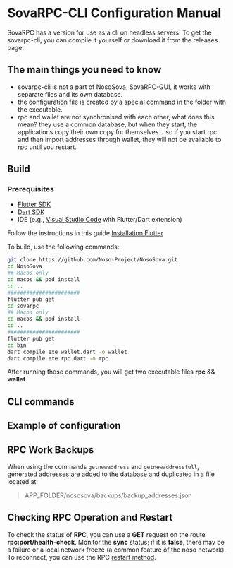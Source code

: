 # SovaRPC-CLI Configuration Manual
SovaRPC has a version for use as a cli on headless servers. To get the sovarpc-cli, you can compile it yourself or download it from the releases page.

## The main things you need to know 
- sovarpc-cli is not a part of NosoSova, SovaRPC-GUI, it works with separate files and its own database.
- the configuration file is created by a special command in the folder with the executable.
- rpc and wallet are not synchronised with each other, what does this mean? they use a common database, but when they start, the applications copy their own copy for themselves... so if you start rpc and then import addresses through wallet, they will not be available to rpc until you restart.

## Build

### Prerequisites

- [Flutter SDK](https://flutter.dev/docs/get-started/install)
- [Dart SDK](https://dart.dev/get-dart)
- IDE (e.g., [Visual Studio Code](https://code.visualstudio.com/) with Flutter/Dart extension)

Follow the instructions in this guide [Installation Flutter](https://docs.flutter.dev/get-started/install/windows)

To build, use the following commands:

```bash
git clone https://github.com/Noso-Project/NosoSova.git
cd NosoSova
## Macos only
cd macos && pod install
cd ..
#######################
flutter pub get
cd sovarpc
## Macos only
cd macos && pod install
cd ..
#######################
flutter pub get
cd bin
dart compile exe wallet.dart -o wallet
dart compile exe rpc.dart -o rpc
```


After running these commands, you will get two executable files **rpc** && **wallet**.

## CLI commands 

## Example of configuration

## RPC Work Backups

When using the commands `getnewaddress` and `getnewaddressfull`, generated addresses are added to the database and duplicated in a file located at:

> APP_FOLDER/nososova/backups/backup_addresses.json

## Checking RPC Operation and Restart

To check the status of **RPC**, you can use a **GET** request on the route **rpc:port/health-check**. Monitor the **sync** status; if it is **false**, there may be a failure or a local network freeze (a common feature of the noso network). To reconnect, you can use the RPC [restart method](https://github.com/Noso-Project/NosoSova/blob/v0.4.6/sovarpc/doc/rpc_methods.md#restart).
